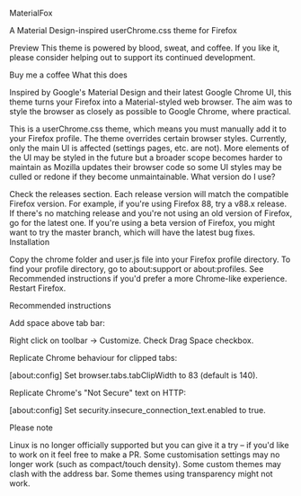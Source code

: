 
MaterialFox

A Material Design-inspired userChrome.css theme for Firefox

Preview This theme is powered by blood, sweat, and coffee. If you like it, please consider helping out to support its continued development.

Buy me a coffee
What this does

Inspired by Google's Material Design and their latest Google Chrome UI, this theme turns your Firefox into a Material-styled web browser. The aim was to style the browser as closely as possible to Google Chrome, where practical.

This is a userChrome.css theme, which means you must manually add it to your Firefox profile. The theme overrides certain browser styles. Currently, only the main UI is affected (settings pages, etc. are not). More elements of the UI may be styled in the future but a broader scope becomes harder to maintain as Mozilla updates their browser code so some UI styles may be culled or redone if they become unmaintainable.
What version do I use?

Check the releases section. Each release version will match the compatible Firefox version. For example, if you're using Firefox 88, try a v88.x release. If there's no matching release and you're not using an old version of Firefox, go for the latest one. If you're using a beta version of Firefox, you might want to try the master branch, which will have the latest bug fixes.
Installation

Copy the chrome folder and user.js file into your Firefox profile directory. To find your profile directory, go to about:support or about:profiles.
    See Recommended instructions if you'd prefer a more Chrome-like experience.
    Restart Firefox.

Recommended instructions

Add space above tab bar:

Right click on toolbar -> Customize.
    Check Drag Space checkbox.

Replicate Chrome behaviour for clipped tabs:

[about:config] Set browser.tabs.tabClipWidth to 83 (default is 140).

Replicate Chrome's "Not Secure" text on HTTP:

[about:config] Set security.insecure_connection_text.enabled to true.

Please note

Linux is no longer officially supported but you can give it a try – if you'd like to work on it feel free to make a PR.
    Some customisation settings may no longer work (such as compact/touch density).
    Some custom themes may clash with the address bar.
    Some themes using transparency might not work.
